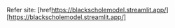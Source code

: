Refer site: [href[https://blackscholemodel.streamlit.app/][https://blackscholemodel.streamlit.app/]
](https://blackscholemodel.streamlit.app/)
